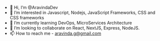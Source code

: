 - 👋 Hi, I’m @AravindaDev
- 👀 I’m interested in Javascript, Nodejs, JavaScript Frameworks, CSS and CSS frameworks
- 🌱 I’m currently learning DevOps, MicroServices Architecture
- 💞️ I’m looking to collaborate on React, NextJS, Express, NodeJS.
- 📫 How to reach me - aravinda.g@gmail.com

<!---
AravindaDev/AravindaDev is a ✨ special ✨ repository because its `README.md` (this file) appears on your GitHub profile.
You can click the Preview link to take a look at your changes.
--->
